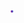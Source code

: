 <!DOCTYPE html>
<p align="center">
    <a href="https://manageel.milebits.com" target="_blank">
        <img src="./styles/images/logo.svg" width="auto" height="4.5rem" alt="Milebits Systems - ManageEL Hosting Manager"/>
    </a>
</p>
